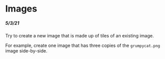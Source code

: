 # Images

##### _5/3/21_
Try to create a new image that is made up of tiles of an existing image. 

For example, create one image that has three copies of the `grumpycat.png` image side-by-side.